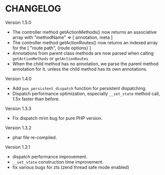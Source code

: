 CHANGELOG
==================

Version 1.5.0

- The controller method getActionMethods() now returns an associative array with "methodName" => [ annotation, meta ]
- The controller method getActionRoutes()  now returns an indexed array for the [ "route path", {route options} ]
- Annotations from parent class methods are now parsed when calling `getActionMethods` or `getActionRoutes`
- When the child method has no annotation, we parse the parent method
  annotation for it. unless the child method has its own annotations.

Version 1.4.0

- Add `pux_persistent_dispatch` function for persistent dispatching.
- Dispatch performance optimization, especially `__set_state` method call, 1.5x faster than before.

Version 1.3.3

- Fix dispatch rtrim bug for pure PHP version.

Version 1.3.2

- phar file re-compiled.

Version 1.3.1

- dispatch performance improvement.
- `__set_state` construction time improvement.
- fix various bugs for zts (zend thread safe mode enabled)
